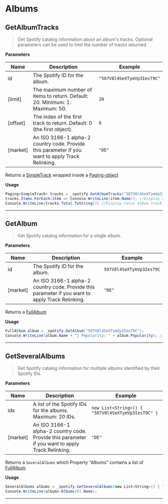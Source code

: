 # Albums

## GetAlbumTracks
> Get Spotify catalog information about an album's tracks. Optional parameters can be used to limit the number of tracks returned.

**Parameters**

|Name|Description|Example|
|--------------|-------------------------|-------------------------|
|id| The Spotify ID for the album. | `"5O7V8l4SeXTymVp3IesT9C"`
|[limit]| The maximum number of items to return. Default: 20. Minimum: 1. Maximum: 50. | `20`
|[offset]| The index of the first track to return. Default: 0 (the first object). | `0`
|[market]| An ISO 3166-1 alpha-2 country code. Provide this parameter if you want to apply Track Relinking. | `"DE"`

Returns a [SimpleTrack](https://developer.spotify.com/web-api/object-model/#track-object-simplified) wrapped inside a [Paging-object](https://developer.spotify.com/web-api/object-model/#paging-object)

**Usage**

```csharp
Paging<SimpleTrack> tracks = _spotify.GetAlbumTracks("5O7V8l4SeXTymVp3IesT9C");
tracks.Items.ForEach(item => Console.WriteLine(item.Name)); //Display all fetched Track-Names (max 20)
Console.WriteLine(tracks.Total.ToString()) //Display total album track count
```

---
## GetAlbum
> Get Spotify catalog information for a single album.

**Parameters**

|Name|Description|Example|
|--------------|-------------------------|-------------------------|
|id| The Spotify ID for the album. | `5O7V8l4SeXTymVp3IesT9C`
|[market]| An ISO 3166-1 alpha-2 country code. Provide this parameter if you want to apply Track Relinking. | `"DE"`

Returns a [FullAlbum](https://developer.spotify.com/web-api/object-model/#album-object-full)

**Usage**
```csharp
FullAlbum album = _spotify.GetAlbum("5O7V8l4SeXTymVp3IesT9C");
Console.WriteLine(album.Name + "| Popularity: " + album.Popularity); //Display name and Popularity
```

---
## GetSeveralAlbums
> Get Spotify catalog information for multiple albums identified by their Spotify IDs.

**Parameters**

|Name|Description|Example|
|--------------|-------------------------|-------------------------|
|ids| A list of the Spotify IDs for the albums. Maximum: 20 IDs. | `new List<String>() { "5O7V8l4SeXTymVp3IesT9C" }`
|[market]| An ISO 3166-1 alpha-2 country code. Provide this parameter if you want to apply Track Relinking. | `"DE"`

Returns a `SeveralAlbums` which Property "Albums" contains a list of [FullAlbum](https://developer.spotify.com/web-api/object-model/#album-object-full)

**Usage**
```csharp
SeveralAlbums albums = _spotify.GetSeveralAlbums(new List<String>() { "5O7V8l4SeXTymVp3IesT9C" });
Console.WriteLine(albums.Albums[0].Name);
```

---
